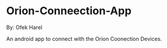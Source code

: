 # Orion-Conneection-App
By: Ofek Harel

An android app to connect with the Orion Coonection Devices.
